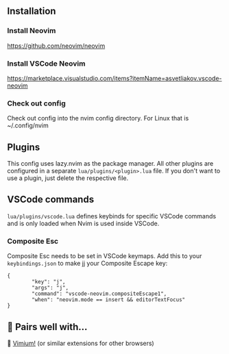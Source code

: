 ## Installation
### Install Neovim
https://github.com/neovim/neovim
### Install VSCode Neovim
https://marketplace.visualstudio.com/items?itemName=asvetliakov.vscode-neovim
### Check out config
Check out config into the nvim config directory.
For Linux that is ~/.config/nvim

## Plugins
This config uses lazy.nvim as the package manager. All other plugins are configured in a separate `lua/plugins/<plugin>.lua` file.
If you don't want to use a plugin, just delete the respective file.

## VSCode commands
`lua/plugins/vscode.lua` defines keybinds for specific VSCode commands and is only loaded when Nvim is used inside VSCode.
### Composite Esc
Composite Esc needs to be set in VSCode keymaps. Add this to your `keybindings.json` to make jj your Composite Escape key:
```
{
		"key": "j",
		"args": "j",
		"command": "vscode-neovim.compositeEscape1",
		"when": "neovim.mode == insert && editorTextFocus"
}
```


## 🍷 Pairs well with...
🧀 [Vimium!](https://chromewebstore.google.com/detail/dbepggeogbaibhgnhhndojpepiihcmeb) (or similar extensions for other browsers)
